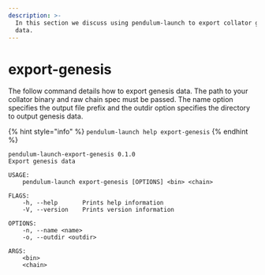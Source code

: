 ```yaml
---
description: >-
  In this section we discuss using pendulum-launch to export collator genesis
  data.
---
```


# export-genesis

The follow command details how to export genesis data.  The path to your collator binary and raw chain spec must be passed.  The name option specifies the output file prefix and the outdir option specifies the directory to output genesis data.

{% hint style="info" %}
`pendulum-launch help export-genesis`
{% endhint %}

```
pendulum-launch-export-genesis 0.1.0
Export genesis data

USAGE:
    pendulum-launch export-genesis [OPTIONS] <bin> <chain>

FLAGS:
    -h, --help       Prints help information
    -V, --version    Prints version information

OPTIONS:
    -n, --name <name>
    -o, --outdir <outdir>

ARGS:
    <bin>
    <chain>
```
